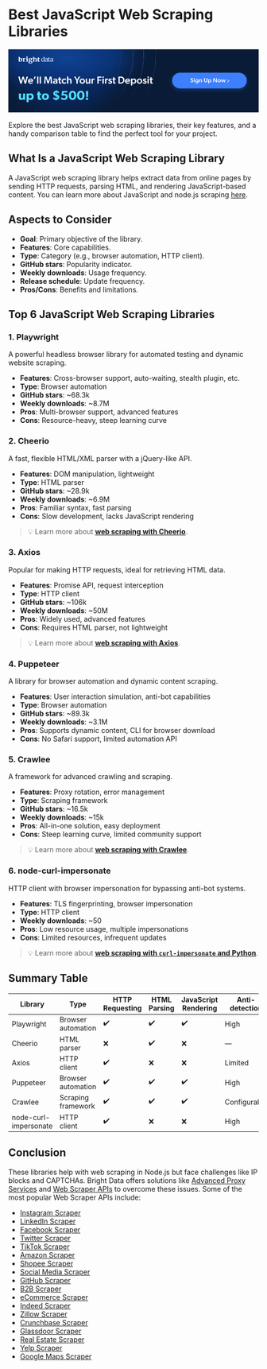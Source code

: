 # Best JavaScript Web Scraping Libraries

[![Promo](https://github.com/luminati-io/LinkedIn-Scraper/raw/main/Proxies%20and%20scrapers%20GitHub%20bonus%20banner.png)](https://brightdata.com/) 

Explore the best JavaScript web scraping libraries, their key features, and a handy comparison table to find the perfect tool for your project.

## What Is a JavaScript Web Scraping Library

A JavaScript web scraping library helps extract data from online pages by sending HTTP requests, parsing HTML, and rendering JavaScript-based content. You can learn more about JavaScript and node.js scraping [here](https://brightdata.com/blog/how-tos/web-scraping-with-node-js).

## Aspects to Consider

- **Goal**: Primary objective of the library.
- **Features**: Core capabilities.
- **Type**: Category (e.g., browser automation, HTTP client).
- **GitHub stars**: Popularity indicator.
- **Weekly downloads**: Usage frequency.
- **Release schedule**: Update frequency.
- **Pros/Cons**: Benefits and limitations.

## Top 6 JavaScript Web Scraping Libraries

### 1. Playwright

A powerful headless browser library for automated testing and dynamic website scraping.

- **Features**: Cross-browser support, auto-waiting, stealth plugin, etc.
- **Type**: Browser automation
- **GitHub stars**: ~68.3k
- **Weekly downloads**: ~8.7M
- **Pros**: Multi-browser support, advanced features
- **Cons**: Resource-heavy, steep learning curve

### 2. Cheerio

A fast, flexible HTML/XML parser with a jQuery-like API.

- **Features**: DOM manipulation, lightweight
- **Type**: HTML parser
- **GitHub stars**: ~28.9k
- **Weekly downloads**: ~6.9M
- **Pros**: Familiar syntax, fast parsing
- **Cons**: Slow development, lacks JavaScript rendering

> 💡 Learn more about [**web scraping with Cheerio**](https://brightdata.com/blog/how-tos/cheerio-npm-web-scraping).

### 3. Axios

Popular for making HTTP requests, ideal for retrieving HTML data.

- **Features**: Promise API, request interception
- **Type**: HTTP client
- **GitHub stars**: ~106k
- **Weekly downloads**: ~50M
- **Pros**: Widely used, advanced features
- **Cons**: Requires HTML parser, not lightweight

> 💡 Learn more about [**web scraping with Axios**](https://brightdata.com/blog/how-tos/cheerio-npm-web-scraping).

### 4. Puppeteer

A library for browser automation and dynamic content scraping.

- **Features**: User interaction simulation, anti-bot capabilities
- **Type**: Browser automation
- **GitHub stars**: ~89.3k
- **Weekly downloads**: ~3.1M
- **Pros**: Supports dynamic content, CLI for browser download
- **Cons**: No Safari support, limited automation API

### 5. Crawlee

A framework for advanced crawling and scraping.

- **Features**: Proxy rotation, error management
- **Type**: Scraping framework
- **GitHub stars**: ~16.5k
- **Weekly downloads**: ~15k
- **Pros**: All-in-one solution, easy deployment
- **Cons**: Steep learning curve, limited community support

> 💡 Learn more about [**web scraping with Crawlee**](https://brightdata.com/blog/web-data/web-scraping-with-crawlee).

### 6. node-curl-impersonate

HTTP client with browser impersonation for bypassing anti-bot systems.

- **Features**: TLS fingerprinting, browser impersonation
- **Type**: HTTP client
- **Weekly downloads**: ~50
- **Pros**: Low resource usage, multiple impersonations
- **Cons**: Limited resources, infrequent updates

> 💡 Learn more about [**web scraping with ```curl-impersonate``` and Python**](https://brightdata.com/blog/web-data/web-scraping-with-curl-impersonate).

## Summary Table

| Library               | Type                  | HTTP Requesting | HTML Parsing | JavaScript Rendering | Anti-detection | Learning Curve | GitHub Stars | Downloads |
|-----------------------|-----------------------|-----------------|--------------|----------------------|----------------|----------------|--------------|-----------|
| Playwright            | Browser automation    | ✔️              | ✔️           | ✔️                   | High           | Steep          | ~68.3k       | ~8.7M     |
| Cheerio               | HTML parser           | ❌              | ✔️           | ❌                   | —              | Gentle         | ~28.9k       | ~6.9M     |
| Axios                 | HTTP client           | ✔️              | ❌           | ❌                   | Limited        | Gentle         | ~106k        | ~50M      |
| Puppeteer             | Browser automation    | ✔️              | ✔️           | ✔️                   | High           | Steep          | ~89.3k       | ~3.1M     |
| Crawlee               | Scraping framework    | ✔️              | ✔️           | ✔️                   | Configurable   | Steep          | ~16.5k       | ~15k      |
| node-curl-impersonate | HTTP client           | ✔️              | ❌           | ❌                   | High           | Medium         | —            | ~50       |

## Conclusion

These libraries help with web scraping in Node.js but face challenges like IP blocks and CAPTCHAs. Bright Data offers solutions like [Advanced Proxy Services](https://brightdata.com/proxy-types) and [Web Scraper APIs](https://brightdata.com/products/web-scraper) to overcome these issues. Some of the most popular Web Scraper APIs include:

- [Instagram Scraper](https://brightdata.com/products/web-scraper/instagram)  
- [LinkedIn Scraper](https://brightdata.com/products/web-scraper/linkedin)  
- [Facebook Scraper](https://brightdata.com/products/web-scraper/facebook)  
- [Twitter Scraper](https://brightdata.com/products/web-scraper/twitter)
- [TikTok Scraper](https://brightdata.com/products/web-scraper/tiktok)
- [Amazon Scraper](https://brightdata.com/products/web-scraper/amazon)
- [Shopee Scraper](https://brightdata.com/products/web-scraper/shopee)  
- [Social Media Scraper](https://brightdata.com/products/web-scraper/social-media-scrape)
- [GitHub Scraper](https://brightdata.com/products/web-scraper/github)
- [B2B Scraper](https://brightdata.com/products/web-scraper/b2b)
- [eCommerce Scraper](https://brightdata.com/products/web-scraper/ecommerce)
- [Indeed Scraper](https://brightdata.com/products/web-scraper/indeed)
- [Zillow Scraper](https://brightdata.com/products/web-scraper/zillow)
- [Crunchbase Scraper](https://brightdata.com/products/web-scraper/crunchbase)
- [Glassdoor Scraper](https://brightdata.com/products/web-scraper/glassdoor)
- [Real Estate Scraper](https://brightdata.com/products/web-scraper/real-estate)
- [Yelp Scraper](https://brightdata.com/products/web-scraper/yelp)
- [Google Maps Scraper](https://brightdata.com/products/serp-api/google-search/maps)
